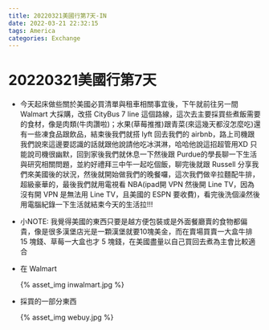 ```yaml
---
title: 20220321美國行第7天-IN
date: 2022-03-21 22:32:15
tags: America
categories: Exchange
---
```

# 20220321美國行第7天

- 今天起床做些關於美國必買清單與租車相關事宜後，下午就前往另一間Walmart 大採購，改搭 CityBus 7 line 這個路線，這次去主要採買些煮飯需要的食材，像是肉類(牛肉讚啦)；水果(草莓推推)跟青菜(來這幾天都沒怎麼吃)還有一些凍食品跟飲品，結束後我們就搭 lyft 回去我們的 airbnb，路上司機跟我們說來這邊要認識的話就跟他說請他吃冰淇淋，哈哈他說這招超管用XD 只能說司機很幽默，回到家後我們就休息一下然後跟 Purdue的學長聊一下生活與研究相關問題，並約好禮拜三中午一起吃個飯，聊完後就跟 Russell 分享我們來美國後的狀況，然後就開始做我們的晚餐囉，這次我們做辛拉麵配牛排，超級豪華的，最後我們就用電視看 NBA(ipad開 VPN 然後開 Line TV，因為沒有開 VPN 是無法用 Line TV，且美國的 ESPN 要收費)，看完後洗個澡然後用電腦紀錄一下生活就結束今天的生活拉!!!
- 小NOTE: 我覺得美國的東西只要是越方便包裝或是外面餐廳賣的食物都偏貴，像是很多漢堡店光是一顆漢堡就要10塊美金，而在賣場買賣一大盒牛排 15 塊錢、草莓一大盒也才 5 塊錢，在美國盡量以自己買回去煮為主會比較適合
- 在 Walmart
    
  {% asset_img inwalmart.jpg %}

- 採買的一部分東西

   {% asset_img webuy.jpg %}